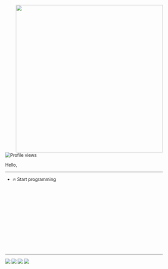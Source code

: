 <br>
<img align="right" height="470em" src="https://media4.giphy.com/media/l2R0flMBPtMGU0wbm/giphy.gif?cid=ecf05e47m41zev9tys94h2bj5h7rksfdgkzth5ck24r05vbw&rid=giphy.gif&ct=g"/>
<p align="left"> <img src="https://komarev.com/ghpvc/?username=pedrocatana&color=red" alt="Profile views" /> </p>
Hello,

--------------------------------------------------------------------------------------


- 🔥 Start programming 




<br> <br> 
 



  
   <br> <br> <br> <br> <br> <br> <br> <br> <br> 
   
--------------------------------------------------------------------------------------
  
<div> 
  <a href="https://instagram.com/_.catana" target="_blank"><img src="https://img.shields.io/badge/-Instagram-%23E4405F?style=for-the-badge&logo=instagram&logoColor=white" target="_blank"></a>
 	<a href="https://www.twitch.tv/ocatana" target="_blank"><img src="https://img.shields.io/badge/Twitch-9146FF?style=for-the-badge&logo=twitch&logoColor=white" target="_blank"></a>
  <a href = "mailto:pedroalexcatana@gmail.com"><img src="https://img.shields.io/badge/-Gmail-%23333?style=for-the-badge&logo=gmail&logoColor=white" target="_blank"></a>
  <a href="https://www.linkedin.com/in/catana-pedro-773854210/" target="_blank"><img src="https://img.shields.io/badge/-LinkedIn-%230077B5?style=for-the-badge&logo=linkedin&logoColor=white" target="_blank"></a> 
 
 
</div>
